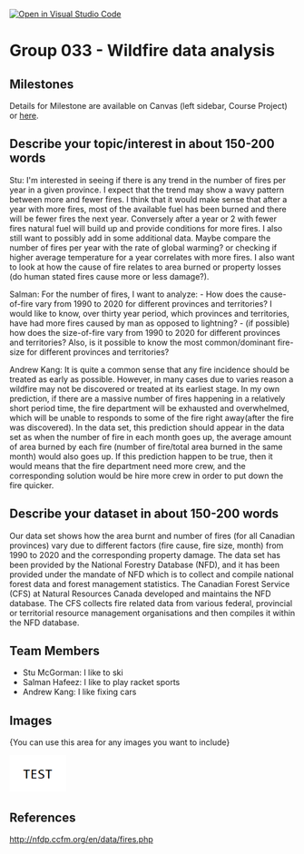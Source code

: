[![Open in Visual Studio Code](https://classroom.github.com/assets/open-in-vscode-f059dc9a6f8d3a56e377f745f24479a46679e63a5d9fe6f495e02850cd0d8118.svg)](https://classroom.github.com/online_ide?assignment_repo_id=5831590&assignment_repo_type=AssignmentRepo)
# Group 033 - Wildfire data analysis

## Milestones

Details for Milestone are available on Canvas (left sidebar, Course Project) or [here](https://firas.moosvi.com/courses/2021_WT1/data301/project/milestone02.html).

## Describe your topic/interest in about 150-200 words
Stu:
I'm interested in seeing if there is any trend in the number of fires per year in a given province. I expect that the trend may show a wavy pattern between more and fewer fires. I think that it would make sense that after a year with more fires, most of the available fuel has been burned and there will be fewer fires the next year. Conversely after a year or 2 with fewer fires natural fuel will build up and provide conditions for more fires. I also still want to possibly add in some additional data. Maybe compare the number of fires per year with the rate of global warming? or checking if higher average temperature for a year correlates with more fires. I also want to look at how the cause of fire relates to area burned or property losses (do human stated fires cause more or less damage?).

Salman: For the number of fires, I want to analyze:
    - How does the cause-of-fire vary from 1990 to 2020 for different provinces and territories?  I would like to know, over thirty year period, which provinces and territories, have had more fires caused by man as opposed to lightning?
    - (if possible) how does the size-of-fire vary from 1990 to 2020 for different provinces and territories? Also, is it possible to know the most common/dominant fire-size for different provinces and territories?
    


Andrew Kang: It is quite a common sense that any fire incidence should be treated as early as possible. However, in many cases due to varies reason a wildfire may not be discovered or treated at its earliest stage.  In my own prediction, if there are a massive number of fires happening in a relatively short period time, the fire department will be exhausted and overwhelmed, which will be unable to responds to some of the fire right away(after the fire was discovered). In the data set, this prediction should appear in the data set as when the number of fire in each month goes up, the average amount of area burned by each fire (number of fire/total area burned in the same month) would also goes up. If this prediction happen to be true, then it would means that the fire department need more crew, and the corresponding solution would be hire more crew in order to put down the fire quicker.


## Describe your dataset in about 150-200 words

Our data set shows how the area burnt and number of fires (for all Canadian provinces) vary due to different factors (fire cause, fire size, month)  from 1990 to 2020 and the corresponding property damage. The data set has been provided by the National Forestry Database (NFD), and it has been provided under the mandate of NFD which is to collect and compile national forest data and forest management statistics. The Canadian Forest Service (CFS) at Natural Resources Canada developed and maintains the NFD database. The CFS collects fire related data from various federal, provincial or territorial resource management organisations and then compiles it within the NFD database.

## Team Members

- Stu McGorman: I like to ski
- Salman Hafeez: I like to play racket sports
- Andrew Kang: I like fixing cars

## Images

{You can use this area for any images you want to include}

<img src ="images/test.png" width="100px">

## References

http://nfdp.ccfm.org/en/data/fires.php



